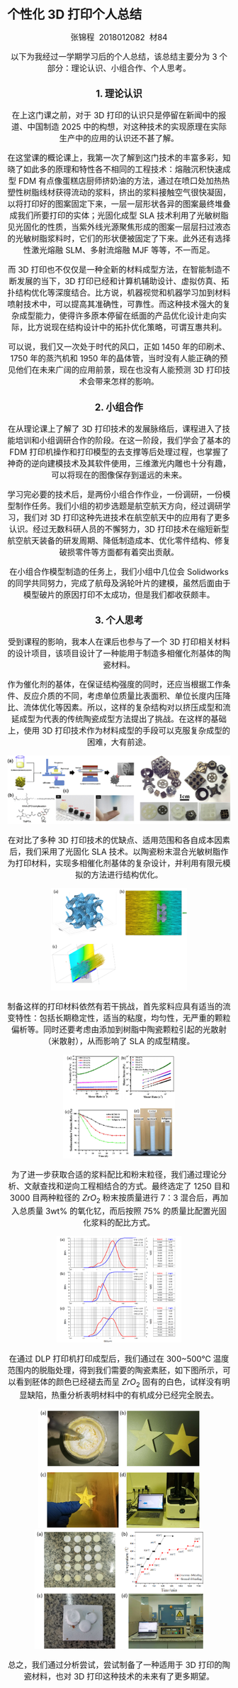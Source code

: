 # 个性化 3D 打印个人总结

<center><font size='4'>张锦程&nbsp 2018012082&nbsp 材84<font/>





以下为我经过一学期学习后的个人总结，该总结主要分为 3 个部分：理论认识、小组合作、个人思考。

### 1. 理论认识

在上这门课之前，对于 3D 打印的认识只是停留在新闻中的报道、中国制造 2025 中的构想，对这种技术的实现原理在实际生产中的应用的认识还不甚了解。

在这堂课的概论课上，我第一次了解到这门技术的丰富多彩，知晓了如此多的原理和特性各不相同的工程技术：熔融沉积快速成型 FDM 有点像蛋糕店厨师挤奶油的方法，通过在喷口处加热热塑性树脂线材获得流动的浆料，挤出的浆料接触空气很快凝固，以将打印好的图案固定下来，一层一层形状各异的图案最终堆叠成我们所要打印的实体；光固化成型 SLA 技术利用了光敏树脂见光固化的性质，当紫外线光源聚焦形成的图案一层层扫过液态的光敏树脂浆料时，它们的形状便被固定了下来。此外还有选择性激光熔融 SLM、多射流熔融 MJF 等等，不一而足。

而 3D 打印也不仅仅是一种全新的材料成型方法，在智能制造不断发展的当下，3D 打印已经和计算机辅助设计、虚拟仿真、拓扑结构优化等深度结合。比方说，机器视觉和机器学习加到材料喷射技术中，可以提高其准确性，可靠性。而这种技术强大的复杂成型能力，使得许多原本停留在纸面的产品优化设计走向实际，比方说现在结构设计中的拓扑优化策略，可谓互惠共利。

可以说，我们又一次处于时代的风口，正如 1450 年的印刷术、1750 年的蒸汽机和 1950 年的晶体管，当时没有人能正确的预见他们在未来广阔的应用前景，现在也没有人能预测 3D 打印技术会带来怎样的影响。



### 2. 小组合作

在从理论课上了解了 3D 打印技术的发展脉络后，课程进入了技能培训和小组调研合作的阶段。在这一阶段，我们学会了基本的 FDM 打印机操作和打印模型的去支撑等后处理过程，也掌握了神奇的逆向建模技术及其软件使用，三维激光内雕也十分有趣，可以将现在的图像保存到遥远的未来。

学习完必要的技术后，是两份小组合作作业，一份调研，一份模型制作任务。我们小组的初步选题是航空航天方向，经过调研学习，我们对 3D 打印这种先进技术在航空航天中的应用有了更多认识。经过无数科研人员的不懈努力，3D 打印技术在缩短新型航空航天装备的研发周期、降低制造成本、优化零件结构、修复破损零件等方面都有着突出贡献。

在小组合作模型制造的任务上，我们小组中几位会 Solidworks 的同学共同努力，完成了航母及涡轮叶片的建模，虽然后面由于模型破片的原因打印不太成功，但是我们都收获颇丰。



### 3. 个人思考

受到课程的影响，我本人在课后也参与了一个 3D 打印相关材料的设计项目，该项目设计了一种能用于制造多相催化剂基体的陶瓷材料。

作为催化剂的基体，在保证结构强度的同时，还应当根据工作条件、反应介质的不同，考虑单位质量比表面积、单位长度内压降比、流体优化等因素。所以，这样的复杂结构对以挤压成型和流延成型为代表的传统陶瓷成型方法提出了挑战。在这样的基础上，使用 3D 打印技术作为材料成型的手段可以克服复杂成型的困难，大有前途。

<img src="个人总结-材84-张锦程.assets/image-20201211163730910.png" alt="image-20201211163730910" style="zoom:60%;" />

在对比了多种 3D 打印技术的优缺点、适用范围和各自成本因素后，我们采用了光固化 SLA 技术。以陶瓷粉末混合光敏树脂作为打印材料，实现多相催化剂基体的复杂设计，并利用有限元模拟的方法进行结构优化。

<img src="个人总结-材84-张锦程.assets/image-20201211163814146.png" alt="image-20201211163814146" style="zoom:40%;" />

制备这样的打印材料依然有若干挑战，首先浆料应具有适当的流变特性：包括长期稳定性，适当的粘度，均匀性，无严重的颗粒偏析等。同时还要考虑由添加到树脂中陶瓷颗粒引起的光散射（米散射），从而影响了 SLA 的成型精度。

<img src="个人总结-材84-张锦程.assets/image-20201211163838966.png" alt="image-20201211163838966" style="zoom:40%;" />

为了进一步获取合适的浆料配比和粉末粒径，我们通过理论分析、文献查找和逆向工程相结合的方式。最终选定了 1250 目和 3000 目两种粒径的 $ZrO_2$ 粉末按质量进行 7：3 混合后，再加入总质量 3wt% 的氧化钇，而后按照 75% 的质量比配置光固化浆料的配比方式。

<img src="个人总结-材84-张锦程.assets/image-20201211163858146.png" alt="image-20201211163858146" style="zoom:40%;" />

在通过 DLP 打印机打印成型后，我们通过在 300~500℃ 温度范围内的脱脂处理，得到我们需要的陶瓷素胚，如下图所示，可以看到胚体的颜色已经褪去而呈 $ZrO_2$ 固有的白色，试样没有明显缺陷，热重分析表明材料中的有机成分已经完全脱去。

<img src="个人总结-材84-张锦程.assets/image-20201211163908601.png" alt="image-20201211163908601" style="zoom:50%;" />

<img src="个人总结-材84-张锦程.assets/image-20201211163925218.png" alt="image-20201211163925218" style="zoom:50%;" />



总之，我们通过分析尝试，尝试制备了一种适用于 3D 打印的陶瓷材料，也对 3D 打印这种技术的未来有了更多期望。